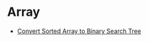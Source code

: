 # Array

- [Convert Sorted Array to Binary Search Tree](./leetcode/array/convertSortedArray2BinarySearchTree%20/main.go) 

